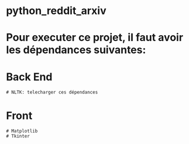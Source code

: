 # python_reddit_arxiv
# Pour executer ce projet, il faut avoir les dépendances suivantes:
    
# Back End
    # NLTK: telecharger ces dépendances
# Front
    # Matplotlib
    # Tkinter
